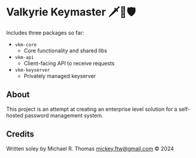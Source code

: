 # Valkyrie Keymaster 🗡️💪🛡️

Includes three packages so far:

- `vkm-core`
  - Core functionality and shared libs
- `vkm-api`
  - Client-facing API to receive requests
- `vkm-keyserver`
  - Privately managed keyserver

## About

This project is an attempt at creating an enterprise level solution for a self-hosted password management system.

## Credits

Written soley by Michael R. Thomas <mickey.ftw@gmail.com> &copy; 2024
